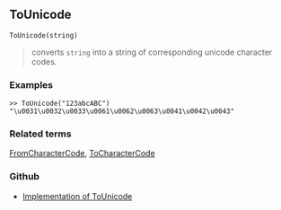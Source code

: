 ## ToUnicode

```
ToUnicode(string)
```

> converts `string` into a string of corresponding unicode character codes.

 
### Examples

```
>> ToUnicode("123abcABC")
"\u0031\u0032\u0033\u0061\u0062\u0063\u0041\u0042\u0043"
```

### Related terms 
[FromCharacterCode](FromCharacterCode.md), [ToCharacterCode](ToCharacterCode.md)

### Github

* [Implementation of ToUnicode](https://github.com/axkr/symja_android_library/blob/master/symja_android_library/matheclipse-core/src/main/java/org/matheclipse/core/builtin/StringFunctions.java#L3115) 
